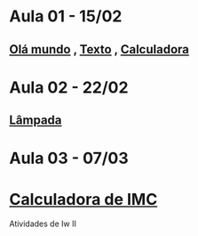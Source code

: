 # Aula 01 - 15/02
## [Olá mundo](https://rackaraujo.github.io/IW-II/Aula%201/ola%20mundo/) , [Texto](https://rackaraujo.github.io/IW-II/Aula%201/texto/) , [Calculadora](https://rackaraujo.github.io/IW-II/Aula%201/calculadora/)

# Aula 02 - 22/02
## [Lâmpada](https://rackaraujo.github.io/IW-II/Exercicio%20lampada/)

# Aula 03 - 07/03
# [Calculadora de IMC](https://rackaraujo.github.io/IW-II/calculadora%20de%20imc/)


Atividades de Iw II
